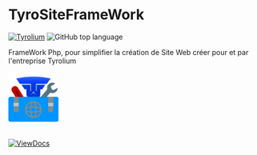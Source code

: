 # TyroSiteFrameWork

[![Tyrolium](https://img.shields.io/badge/Copyright-Tyrolium-3960ef?style=flat)](https://tyrolium.fr)
![GitHub top language](https://img.shields.io/github/languages/top/TheMaxium69/TyroSiteFrameWork)


FrameWork Php, pour simplifier la création de Site Web créer pour et par l'entreprise Tyrolium

<img src=".tyrogit/repo.png" alt="Logo Markdown" width="100" height="100">
<br>
<br>

[![ViewDocs](https://img.shields.io/badge/VIEW_DOCS-FF0000?style=for-the-badge)](https://tyrolium.fr)